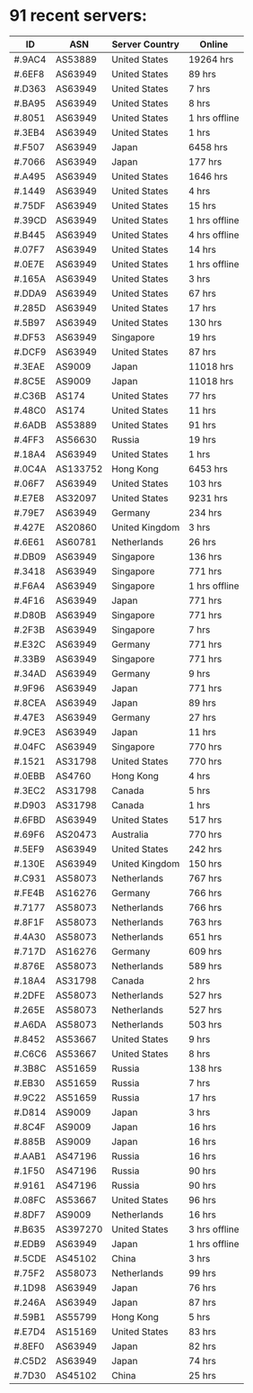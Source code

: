 # 91 recent servers:

| ID | ASN | Server Country | Online |
| ------ | ------ | ------ | ------ |
| #.9AC4 | AS53889 | United States | 19264 hrs |
| #.6EF8 | AS63949 | United States | 89 hrs |
| #.D363 | AS63949 | United States | 7 hrs |
| #.BA95 | AS63949 | United States | 8 hrs |
| #.8051 | AS63949 | United States | 1 hrs offline |
| #.3EB4 | AS63949 | United States | 1 hrs |
| #.F507 | AS63949 | Japan | 6458 hrs |
| #.7066 | AS63949 | Japan | 177 hrs |
| #.A495 | AS63949 | United States | 1646 hrs |
| #.1449 | AS63949 | United States | 4 hrs |
| #.75DF | AS63949 | United States | 15 hrs |
| #.39CD | AS63949 | United States | 1 hrs offline |
| #.B445 | AS63949 | United States | 4 hrs offline |
| #.07F7 | AS63949 | United States | 14 hrs |
| #.0E7E | AS63949 | United States | 1 hrs offline |
| #.165A | AS63949 | United States | 3 hrs |
| #.DDA9 | AS63949 | United States | 67 hrs |
| #.285D | AS63949 | United States | 17 hrs |
| #.5B97 | AS63949 | United States | 130 hrs |
| #.DF53 | AS63949 | Singapore | 19 hrs |
| #.DCF9 | AS63949 | United States | 87 hrs |
| #.3EAE | AS9009 | Japan | 11018 hrs |
| #.8C5E | AS9009 | Japan | 11018 hrs |
| #.C36B | AS174 | United States | 77 hrs |
| #.48C0 | AS174 | United States | 11 hrs |
| #.6ADB | AS53889 | United States | 91 hrs |
| #.4FF3 | AS56630 | Russia | 19 hrs |
| #.18A4 | AS63949 | United States | 1 hrs |
| #.0C4A | AS133752 | Hong Kong | 6453 hrs |
| #.06F7 | AS63949 | United States | 103 hrs |
| #.E7E8 | AS32097 | United States | 9231 hrs |
| #.79E7 | AS63949 | Germany | 234 hrs |
| #.427E | AS20860 | United Kingdom | 3 hrs |
| #.6E61 | AS60781 | Netherlands | 26 hrs |
| #.DB09 | AS63949 | Singapore | 136 hrs |
| #.3418 | AS63949 | Singapore | 771 hrs |
| #.F6A4 | AS63949 | Singapore | 1 hrs offline |
| #.4F16 | AS63949 | Japan | 771 hrs |
| #.D80B | AS63949 | Singapore | 771 hrs |
| #.2F3B | AS63949 | Singapore | 7 hrs |
| #.E32C | AS63949 | Germany | 771 hrs |
| #.33B9 | AS63949 | Singapore | 771 hrs |
| #.34AD | AS63949 | Germany | 9 hrs |
| #.9F96 | AS63949 | Japan | 771 hrs |
| #.8CEA | AS63949 | Japan | 89 hrs |
| #.47E3 | AS63949 | Germany | 27 hrs |
| #.9CE3 | AS63949 | Japan | 11 hrs |
| #.04FC | AS63949 | Singapore | 770 hrs |
| #.1521 | AS31798 | United States | 770 hrs |
| #.0EBB | AS4760 | Hong Kong | 4 hrs |
| #.3EC2 | AS31798 | Canada | 5 hrs |
| #.D903 | AS31798 | Canada | 1 hrs |
| #.6FBD | AS63949 | United States | 517 hrs |
| #.69F6 | AS20473 | Australia | 770 hrs |
| #.5EF9 | AS63949 | United States | 242 hrs |
| #.130E | AS63949 | United Kingdom | 150 hrs |
| #.C931 | AS58073 | Netherlands | 767 hrs |
| #.FE4B | AS16276 | Germany | 766 hrs |
| #.7177 | AS58073 | Netherlands | 766 hrs |
| #.8F1F | AS58073 | Netherlands | 763 hrs |
| #.4A30 | AS58073 | Netherlands | 651 hrs |
| #.717D | AS16276 | Germany | 609 hrs |
| #.876E | AS58073 | Netherlands | 589 hrs |
| #.18A4 | AS31798 | Canada | 2 hrs |
| #.2DFE | AS58073 | Netherlands | 527 hrs |
| #.265E | AS58073 | Netherlands | 527 hrs |
| #.A6DA | AS58073 | Netherlands | 503 hrs |
| #.8452 | AS53667 | United States | 9 hrs |
| #.C6C6 | AS53667 | United States | 8 hrs |
| #.3B8C | AS51659 | Russia | 138 hrs |
| #.EB30 | AS51659 | Russia | 7 hrs |
| #.9C22 | AS51659 | Russia | 17 hrs |
| #.D814 | AS9009 | Japan | 3 hrs |
| #.8C4F | AS9009 | Japan | 16 hrs |
| #.885B | AS9009 | Japan | 16 hrs |
| #.AAB1 | AS47196 | Russia | 16 hrs |
| #.1F50 | AS47196 | Russia | 90 hrs |
| #.9161 | AS47196 | Russia | 90 hrs |
| #.08FC | AS53667 | United States | 96 hrs |
| #.8DF7 | AS9009 | Netherlands | 16 hrs |
| #.B635 | AS397270 | United States | 3 hrs offline |
| #.EDB9 | AS63949 | Japan | 1 hrs offline |
| #.5CDE | AS45102 | China | 3 hrs |
| #.75F2 | AS58073 | Netherlands | 99 hrs |
| #.1D98 | AS63949 | Japan | 76 hrs |
| #.246A | AS63949 | Japan | 87 hrs |
| #.59B1 | AS55799 | Hong Kong | 5 hrs |
| #.E7D4 | AS15169 | United States | 83 hrs |
| #.8EF0 | AS63949 | Japan | 82 hrs |
| #.C5D2 | AS63949 | Japan | 74 hrs |
| #.7D30 | AS45102 | China | 25 hrs |

